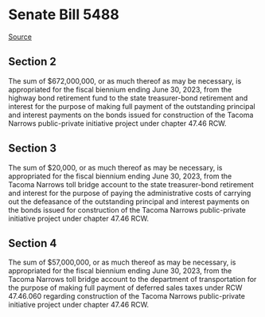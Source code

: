 # Senate Bill 5488

[Source](http://lawfilesext.leg.wa.gov/biennium/2021-22/Xml/Bills/Senate%20Bills/5488.xml)
## Section 2
The sum of $672,000,000, or as much thereof as may be necessary, is appropriated for the fiscal biennium ending June 30, 2023, from the highway bond retirement fund to the state treasurer-bond retirement and interest for the purpose of making full payment of the outstanding principal and interest payments on the bonds issued for construction of the Tacoma Narrows public-private initiative project under chapter 47.46 RCW.

## Section 3
The sum of $20,000, or as much thereof as may be necessary, is appropriated for the fiscal biennium ending June 30, 2023, from the Tacoma Narrows toll bridge account to the state treasurer-bond retirement and interest for the purpose of paying the administrative costs of carrying out the defeasance of the outstanding principal and interest payments on the bonds issued for construction of the Tacoma Narrows public-private initiative project under chapter 47.46 RCW.

## Section 4
The sum of $57,000,000, or as much thereof as may be necessary, is appropriated for the fiscal biennium ending June 30, 2023, from the Tacoma Narrows toll bridge account to the department of transportation for the purpose of making full payment of deferred sales taxes under RCW 47.46.060 regarding construction of the Tacoma Narrows public-private initiative project under chapter 47.46 RCW.
